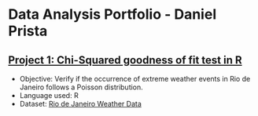 # Data Analysis Portfolio - Daniel Prista

## [Project 1: Chi-Squared goodness of fit test in R](https://www.kaggle.com/code/danielprista/gof-test-for-extreme-weather-events/)
- Objective: Verify if the occurrence of extreme weather events in Rio de Janeiro follows a Poisson distribution.
- Language used: R
- Dataset: [Rio de Janeiro Weather Data](https://www.kaggle.com/datasets/danielprista/rjweather)
